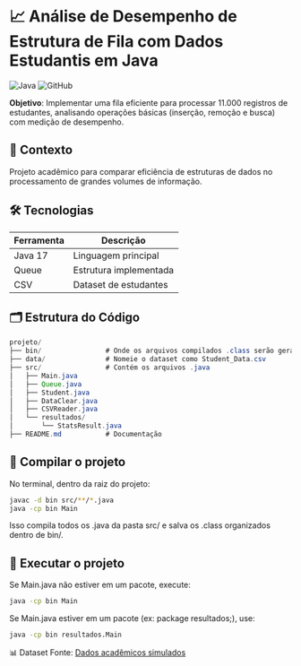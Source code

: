 # 📈 Análise de Desempenho de Estrutura de Fila com Dados Estudantis em Java

![Java](https://img.shields.io/badge/Java-17-blue)
![GitHub](https://img.shields.io/badge/Status-Concluído-brightgreen)

**Objetivo**: Implementar uma fila eficiente para processar 11.000 registros de estudantes, analisando operações básicas (inserção, remoção e busca) com medição de desempenho.

## 🧠 Contexto
Projeto acadêmico para comparar eficiência de estruturas de dados no processamento de grandes volumes de informação.

## 🛠️ Tecnologias
| Ferramenta | Descrição              |
|------------|------------------------|
| Java 17    | Linguagem principal    |
| Queue      | Estrutura implementada |
| CSV        | Dataset de estudantes  |

## 🗂️ Estrutura do Código
``` Java
projeto/
├── bin/                # Onde os arquivos compilados .class serão gerados
├── data/               # Nomeie o dataset como Student_Data.csv
├── src/                # Contém os arquivos .java
│   ├── Main.java
│   ├── Queue.java
│   ├── Student.java
│   ├── DataClear.java
│   ├── CSVReader.java
│   └── resultados/
│       └── StatsResult.java
├── README.md           # Documentação
```

## 🔨 Compilar o projeto
No terminal, dentro da raiz do projeto:

```bash
javac -d bin src/**/*.java
java -cp bin Main
```
Isso compila todos os .java da pasta src/ e salva os .class organizados dentro de bin/.

## 🚀 Executar o projeto

Se Main.java não estiver em um pacote, execute:


```bash
java -cp bin Main
```

Se Main.java estiver em um pacote (ex: package resultados;), use:

```bash
java -cp bin resultados.Main
```

📊 Dataset
Fonte: [Dados acadêmicos simulados](https://www.kaggle.com/datasets/jayaantanaath/student-habits-vs-academic-performance)
